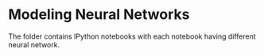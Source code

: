 # Modeling Neural Networks
The folder contains IPython notebooks with each notebook having different neural network.

